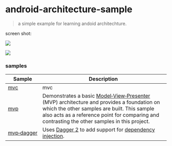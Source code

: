 # android-architecture-sample
>a simple example for learning andoid architechture.

screen shot:

![](https://i.imgur.com/Y2d5OQk.png)

![](https://i.imgur.com/CwscbFy.png)

### samples 
| Sample | Description |
| ------------- | ------------- |
| [mvc](https://github.com/CrazyDudo/android-architecture-sample/tree/mvc/) | mvc|
| [mvp](https://github.com/CrazyDudo/android-architecture-sample/tree/mvp/) | Demonstrates a basic [Model‑View‑Presenter](https://en.wikipedia.org/wiki/Model%E2%80%93view%E2%80%93presenter) (MVP) architecture and provides a foundation on which the other samples are built. This sample also acts as a reference point for comparing and contrasting the other samples in this project. |
| [mvp‑dagger](https://github.com/CrazyDudo/android-architecture-sample/tree/mvp-dagger/) | Uses [Dagger 2](https://google.github.io/dagger/) to add support for [dependency injection](https://en.wikipedia.org/wiki/Dependency_injection). |
 
